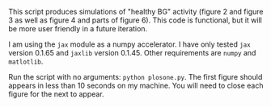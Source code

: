 This script produces simulations of "healthy BG" activity (figure 2 and figure 3 as well as figure 4 and parts of figure 6). This code is functional, but it will be more user friendly in a future iteration.

I am using the `jax` module as a numpy accelerator. I have only tested `jax` version 0.1.65 and `jaxlib` version 0.1.45. Other requirements are `numpy` and `matlotlib`.

Run the script with no arguments: `python plosone.py`. The first figure should appears in less than 10 seconds on my machine. You will need to close each figure for the next to appear. 
